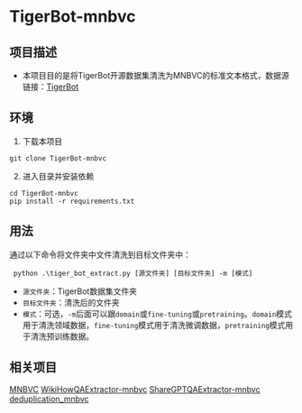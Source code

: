 # TigerBot-mnbvc

## 项目描述

- 本项目目的是将TigerBot开源数据集清洗为MNBVC的标准文本格式，数据源链接：[TigerBot](https://github.com/TigerResearch/TigerBot?tab=readme-ov-file#%E5%BC%80%E6%BA%90%E6%95%B0%E6%8D%AE%E9%9B%86)

## 环境

1. 下载本项目
```
git clone TigerBot-mnbvc
```
2. 进入目录并安装依赖
```
cd TigerBot-mnbvc
pip install -r requirements.txt
```

## 用法

通过以下命令将文件夹中文件清洗到目标文件夹中：

```shell
 python .\tiger_bot_extract.py [源文件夹] [目标文件夹] -m [模式]
```

- `源文件夹`：TigerBot数据集文件夹
- `目标文件夹`：清洗后的文件夹
- `模式`：可选，`-m`后面可以跟`domain`或`fine-tuning`或`pretraining`。`domain`模式用于清洗领域数据，`fine-tuning`模式用于清洗微调数据，`pretraining`模式用于清洗预训练数据。

## 相关项目

[MNBVC](https://github.com/esbatmop/MNBVC)
[WikiHowQAExtractor-mnbvc](https://github.com/wanicca/WikiHowQAExtractor-mnbvc)
[ShareGPTQAExtractor-mnbvc](https://github.com/pany8125/ShareGPTQAExtractor-mnbvc)
[deduplication_mnbvc](https://github.com/aplmikex/deduplication_mnbvc)
